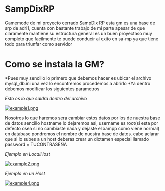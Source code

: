 # SampDixRP
Gamemode de mi proyecto cerrado SampDix RP esta gm es una base de srp de adri1, cuenta con bastante trabajo de mi parte apesar de que claramente mantiene su estructura general
es un buen proyectaso muy completo que facilmente te puede conducir al exito en sa-mp ya que tiene todo para triunfar como servidor


# Como se instala la GM?

*Pues muy sencillo lo primero que debemos hacer es ubicar el archivo mysql_db.ini una vez lo encontremos procedemos a abrirlo
*Ya dentro debemos modificar los siguientes parametros

*Esto es lo que saldra dentro del archivo*


[![example1.png](https://i.postimg.cc/Vk5VMKGD/example1.png)](https://postimg.cc/PCsynQkw)

Nosotros lo que haremos sera cambiar estos datos por los de nuestra base de datos
sencillo hostname lo dejaremos asi, username es root(si esta por defecto osea si no cambiaste nada y dejaste el xampp como viene normal)
en database pondremos el nombre de nuestra base de datos.
cabe aclarar que si lo subes a un host deberas crear un dictamen especial llamado password = TUCONTRASEÑA

*Ejemplo en LocalHost*


[![example2.png](https://i.postimg.cc/zX4ntpDd/example2.png)](https://postimg.cc/ykXgWmZ9)

*Ejemplo en un Host*


[![example4.png](https://i.postimg.cc/44PssNYt/example4.png)](https://postimg.cc/PNCBMHzr)
